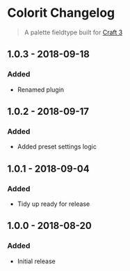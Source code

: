 # Colorit Changelog
> A palette fieldtype built for [Craft 3](http://craftcms.com)

## 1.0.3 - 2018-09-18

### Added

*   Renamed plugin

## 1.0.2 - 2018-09-17

### Added

*   Added preset settings logic

## 1.0.1 - 2018-09-04

### Added

*   Tidy up ready for release

## 1.0.0 - 2018-08-20

### Added

*   Initial release

